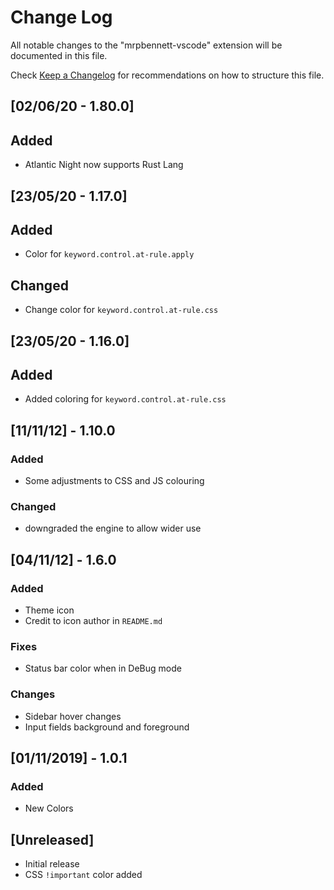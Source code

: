 # Change Log

All notable changes to the "mrpbennett-vscode" extension will be documented in this file.

Check [Keep a Changelog](http://keepachangelog.com/) for recommendations on how to structure this file.

## [02/06/20 - 1.80.0]

## Added

- Atlantic Night now supports Rust Lang

## [23/05/20 - 1.17.0]

## Added

- Color for `keyword.control.at-rule.apply`

## Changed

- Change color for `keyword.control.at-rule.css`

## [23/05/20 - 1.16.0]

## Added

- Added coloring for `keyword.control.at-rule.css`

## [11/11/12] - 1.10.0

### Added

- Some adjustments to CSS and JS colouring

### Changed

- downgraded the engine to allow wider use

## [04/11/12] - 1.6.0

###  Added

- Theme icon
- Credit to icon author in `README.md`

### Fixes

- Status bar color when in DeBug mode

### Changes

- Sidebar hover changes
- Input fields background and foreground

## [01/11/2019]  - 1.0.1

### Added

- New Colors


## [Unreleased]

- Initial release
- CSS `!important` color added
